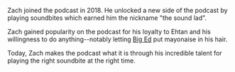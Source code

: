 Zach joined the podcast in 2018. He unlocked a new side of the podcast by playing soundbites which earned him the nickname "the sound lad".

Zach gained popularity on the podcast for his loyalty to Ehtan and his willingness to do anything--notably letting [Big Ed](/people/ebrown) put 
mayonaise in his hair.

Today, Zach makes the podcast what it is through his incredible talent for playing the right soundbite at the right time.